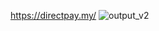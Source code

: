 https://directpay.my/
![output_v2](https://github.com/user-attachments/assets/6a9c3955-62e6-4e2e-9c77-4f15e9f221b9)
